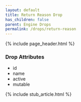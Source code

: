 ```yaml
---
layout: default
title: Return Reason Drop
has_children: false
parent: Engine Drops
permalink: /drops/return-reason
---
```


{% include page_header.html %}

### Drop Attributes

- id
- name
- active
- mutable

{% include stub_article.html %}